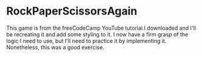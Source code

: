 # RockPaperScissorsAgain

This game is from the freeCodeCamp YouTube tutorial I downloaded and I'll be recreating it and add some styling to it. I now have a firm grasp of the logic I need to use, but I'll need to practice it by implementing it. Nonetheless, this was a good exercise.

